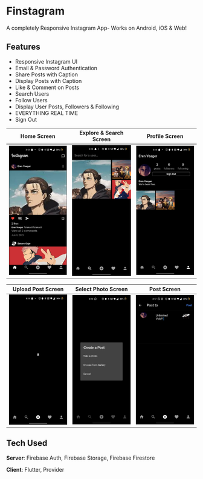 # Finstagram

A completely Responsive Instagram App- Works on Android, iOS & Web!

## Features
- Responsive Instagram UI
- Email & Password Authentication
- Share Posts with Caption
- Display Posts with Caption
- Like & Comment on Posts
- Search Users
- Follow Users
- Display User Posts, Followers & Following
- EVERYTHING REAL TIME
- Sign Out

Home Screen           |     Explore & Search Screen     |                   Profile Screen                 
:-------------------------:|:-------------------------------:|:--------------------------------------------------:
![](./screenshots/home.jpeg)  | ![](./screenshots/explore.jpeg) | ![](./screenshots/profile.jpeg)

Upload Post Screen   | Select Photo Screen | Post Screen
:-------------------------:|:-------------------------:|:-------------------------:
![](./screenshots/upload.jpeg)  |  ![](./screenshots/select_photo.jpeg)  |  ![](./screenshots/post.jpeg)

## Tech Used
**Server**: Firebase Auth, Firebase Storage, Firebase Firestore

**Client**: Flutter, Provider
